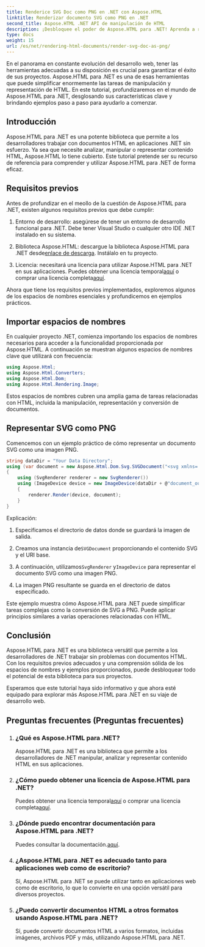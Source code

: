 ```yaml
---
title: Renderice SVG Doc como PNG en .NET con Aspose.HTML
linktitle: Renderizar documento SVG como PNG en .NET
second_title: Aspose.HTML .NET API de manipulación de HTML
description: ¡Desbloquee el poder de Aspose.HTML para .NET! Aprenda a renderizar documentos SVG como PNG sin esfuerzo. Profundice en ejemplos paso a paso y preguntas frecuentes. ¡Empieza ahora!
type: docs
weight: 15
url: /es/net/rendering-html-documents/render-svg-doc-as-png/
---
```


En el panorama en constante evolución del desarrollo web, tener las herramientas adecuadas a su disposición es crucial para garantizar el éxito de sus proyectos. Aspose.HTML para .NET es una de esas herramientas que puede simplificar enormemente las tareas de manipulación y representación de HTML. En este tutorial, profundizaremos en el mundo de Aspose.HTML para .NET, desglosando sus características clave y brindando ejemplos paso a paso para ayudarlo a comenzar.

## Introducción

Aspose.HTML para .NET es una potente biblioteca que permite a los desarrolladores trabajar con documentos HTML en aplicaciones .NET sin esfuerzo. Ya sea que necesite analizar, manipular o representar contenido HTML, Aspose.HTML lo tiene cubierto. Este tutorial pretende ser su recurso de referencia para comprender y utilizar Aspose.HTML para .NET de forma eficaz.

## Requisitos previos

Antes de profundizar en el meollo de la cuestión de Aspose.HTML para .NET, existen algunos requisitos previos que debe cumplir:

1. Entorno de desarrollo: asegúrese de tener un entorno de desarrollo funcional para .NET. Debe tener Visual Studio o cualquier otro IDE .NET instalado en su sistema.

2.  Biblioteca Aspose.HTML: descargue la biblioteca Aspose.HTML para .NET desde[enlace de descarga](https://releases.aspose.com/html/net/). Instálalo en tu proyecto.

3.  Licencia: necesitará una licencia para utilizar Aspose.HTML para .NET en sus aplicaciones. Puedes obtener una licencia temporal[aquí](https://purchase.aspose.com/temporary-license/) o comprar una licencia completa[aquí](https://purchase.aspose.com/buy).

Ahora que tiene los requisitos previos implementados, exploremos algunos de los espacios de nombres esenciales y profundicemos en ejemplos prácticos.

## Importar espacios de nombres

En cualquier proyecto .NET, comienza importando los espacios de nombres necesarios para acceder a la funcionalidad proporcionada por Aspose.HTML. A continuación se muestran algunos espacios de nombres clave que utilizará con frecuencia:

```csharp
using Aspose.Html;
using Aspose.Html.Converters;
using Aspose.Html.Dom;
using Aspose.Html.Rendering.Image;
```

Estos espacios de nombres cubren una amplia gama de tareas relacionadas con HTML, incluida la manipulación, representación y conversión de documentos.

## Representar SVG como PNG

Comencemos con un ejemplo práctico de cómo representar un documento SVG como una imagen PNG.

```csharp
string dataDir = "Your Data Directory";
using (var document = new Aspose.Html.Dom.Svg.SVGDocument("<svg xmlns='http://www.w3.org/2000/svg'><circle cx='50' cy='50' r='40'/></svg>", @"c:\work\"))
{
    using (SvgRenderer renderer = new SvgRenderer())
    using (ImageDevice device = new ImageDevice(dataDir + @"document_out.png"))
    {
        renderer.Render(device, document);
    }
}
```

Explicación:

1. Especificamos el directorio de datos donde se guardará la imagen de salida.

2.  Creamos una instancia de`SVGDocument` proporcionando el contenido SVG y el URI base.

3.  A continuación, utilizamos`SvgRenderer` y`ImageDevice` para representar el documento SVG como una imagen PNG.

4. La imagen PNG resultante se guarda en el directorio de datos especificado.

Este ejemplo muestra cómo Aspose.HTML para .NET puede simplificar tareas complejas como la conversión de SVG a PNG. Puede aplicar principios similares a varias operaciones relacionadas con HTML.

## Conclusión

Aspose.HTML para .NET es una biblioteca versátil que permite a los desarrolladores de .NET trabajar sin problemas con documentos HTML. Con los requisitos previos adecuados y una comprensión sólida de los espacios de nombres y ejemplos proporcionados, puede desbloquear todo el potencial de esta biblioteca para sus proyectos.

Esperamos que este tutorial haya sido informativo y que ahora esté equipado para explorar más Aspose.HTML para .NET en su viaje de desarrollo web.

## Preguntas frecuentes (Preguntas frecuentes)

1. ### ¿Qué es Aspose.HTML para .NET?
   Aspose.HTML para .NET es una biblioteca que permite a los desarrolladores de .NET manipular, analizar y representar contenido HTML en sus aplicaciones.

2. ### ¿Cómo puedo obtener una licencia de Aspose.HTML para .NET?
    Puedes obtener una licencia temporal[aquí](https://purchase.aspose.com/temporary-license/) o comprar una licencia completa[aquí](https://purchase.aspose.com/buy).

3. ### ¿Dónde puedo encontrar documentación para Aspose.HTML para .NET?
    Puedes consultar la documentación.[aquí](https://reference.aspose.com/html/net/).

4. ### ¿Aspose.HTML para .NET es adecuado tanto para aplicaciones web como de escritorio?
   Sí, Aspose.HTML para .NET se puede utilizar tanto en aplicaciones web como de escritorio, lo que lo convierte en una opción versátil para diversos proyectos.

5. ### ¿Puedo convertir documentos HTML a otros formatos usando Aspose.HTML para .NET?
   Sí, puede convertir documentos HTML a varios formatos, incluidas imágenes, archivos PDF y más, utilizando Aspose.HTML para .NET.

